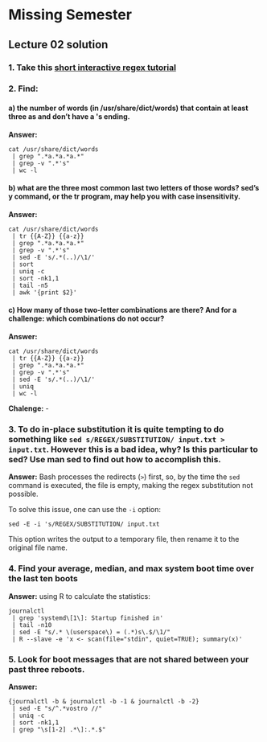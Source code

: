 # Missing Semester

## Lecture 02 solution

### 1. Take this [short interactive regex tutorial](https://regexone.com/)

### 2. Find:

#### a) the number of words (in /usr/share/dict/words) that contain at least three as and don’t have a 's ending. 

**Answer:**

```
cat /usr/share/dict/words
 | grep ".*a.*a.*a.*"
 | grep -v ".*'s"
 | wc -l
```

#### b) what are the three most common last two letters of those words? sed’s y command, or the tr program, may help you with case insensitivity. 

**Answer:**

```
cat /usr/share/dict/words
 | tr {{A-Z}} {{a-z}}
 | grep ".*a.*a.*a.*"
 | grep -v ".*'s"
 | sed -E 's/.*(..)/\1/'
 | sort
 | uniq -c
 | sort -nk1,1
 | tail -n5
 | awk '{print $2}'
```

#### c) How many of those two-letter combinations are there? And for a challenge: which combinations do not occur?

**Answer:**

```
cat /usr/share/dict/words
 | tr {{A-Z}} {{a-z}}
 | grep ".*a.*a.*a.*"
 | grep -v ".*'s"
 | sed -E 's/.*(..)/\1/'
 | uniq
 | wc -l
 ```

**Chalenge:** -

### 3. To do in-place substitution it is quite tempting to do something like ```sed s/REGEX/SUBSTITUTION/ input.txt > input.txt```. However this is a bad idea, why? Is this particular to sed? Use man sed to find out how to accomplish this.

**Answer:** Bash processes the redirects (```>```) first, so, by the time the ```sed``` command is executed, the file is empty, making the regex substitution not possible.

To solve this issue, one can use the ```-i``` option:

```sed -E -i 's/REGEX/SUBSTITUTION/ input.txt```

This option writes the output to a temporary file, then rename it to the original file name.

### 4. Find your average, median, and max system boot time over the last ten boots

**Answer:** using R to calculate the statistics:

```
journalctl 
 | grep 'systemd\[1\]: Startup finished in'
 | tail -n10
 | sed -E "s/.* \(userspace\) = (.*)s\.$/\1/"
 | R --slave -e 'x <- scan(file="stdin", quiet=TRUE); summary(x)'
```

### 5. Look for boot messages that are not shared between your past three reboots.

**Answer:**

```
{journalctl -b & journalctl -b -1 & journalctl -b -2}
 | sed -E "s/^.*vostro //"
 | uniq -c
 | sort -nk1,1
 | grep "\s[1-2] .*\]:.*.$"
```
